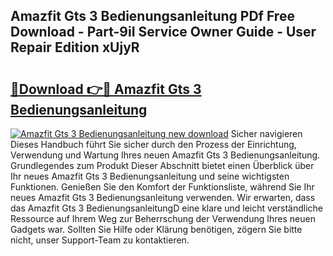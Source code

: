## Amazfit Gts 3 Bedienungsanleitung PDf Free Download - Part-9iI Service Owner Guide - User Repair Edition xUjyR

# <h2><a href="http://df2rh4.blite.top/?on=Amazfit+Gts+3+Bedienungsanleitung">🔗Download 👉🔴 Amazfit Gts 3 Bedienungsanleitung</a></h2>

[![Amazfit Gts 3 Bedienungsanleitung new download](https://i.imgur.com/lujVjoI.png)](http://df2rh4.blite.top/?on=Amazfit+Gts+3+Bedienungsanleitung)
Sicher navigieren Dieses Handbuch führt Sie sicher durch den Prozess der Einrichtung, Verwendung und Wartung Ihres neuen Amazfit Gts 3 Bedienungsanleitung. Grundlegendes zum Produkt Dieser Abschnitt bietet einen Überblick über Ihr neues Amazfit Gts 3 Bedienungsanleitung und seine wichtigsten Funktionen. Genießen Sie den Komfort der Funktionsliste, während Sie Ihr neues Amazfit Gts 3 Bedienungsanleitung verwenden. Wir erwarten, dass das Amazfit Gts 3 BedienungsanleitungD eine klare und leicht verständliche Ressource auf Ihrem Weg zur Beherrschung der Verwendung Ihres neuen Gadgets war. Sollten Sie Hilfe oder Klärung benötigen, zögern Sie bitte nicht, unser Support-Team zu kontaktieren.
